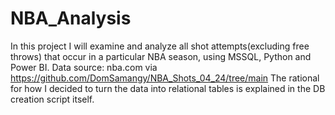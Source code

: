 # NBA_Analysis
In this project I will examine and analyze all shot attempts(excluding free throws) that occur in a particular NBA season, using MSSQL, Python and Power BI.
Data source: nba.com via https://github.com/DomSamangy/NBA_Shots_04_24/tree/main The rational for how I decided to turn the data into relational tables is explained in the DB creation script itself.

